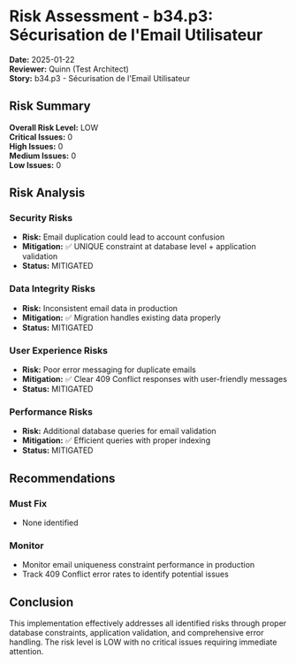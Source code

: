 # Risk Assessment - b34.p3: Sécurisation de l'Email Utilisateur

**Date:** 2025-01-22  
**Reviewer:** Quinn (Test Architect)  
**Story:** b34.p3 - Sécurisation de l'Email Utilisateur

## Risk Summary

**Overall Risk Level:** LOW  
**Critical Issues:** 0  
**High Issues:** 0  
**Medium Issues:** 0  
**Low Issues:** 0

## Risk Analysis

### Security Risks
- **Risk:** Email duplication could lead to account confusion
- **Mitigation:** ✅ UNIQUE constraint at database level + application validation
- **Status:** MITIGATED

### Data Integrity Risks
- **Risk:** Inconsistent email data in production
- **Mitigation:** ✅ Migration handles existing data properly
- **Status:** MITIGATED

### User Experience Risks
- **Risk:** Poor error messaging for duplicate emails
- **Mitigation:** ✅ Clear 409 Conflict responses with user-friendly messages
- **Status:** MITIGATED

### Performance Risks
- **Risk:** Additional database queries for email validation
- **Mitigation:** ✅ Efficient queries with proper indexing
- **Status:** MITIGATED

## Recommendations

### Must Fix
- None identified

### Monitor
- Monitor email uniqueness constraint performance in production
- Track 409 Conflict error rates to identify potential issues

## Conclusion

This implementation effectively addresses all identified risks through proper database constraints, application validation, and comprehensive error handling. The risk level is LOW with no critical issues requiring immediate attention.







